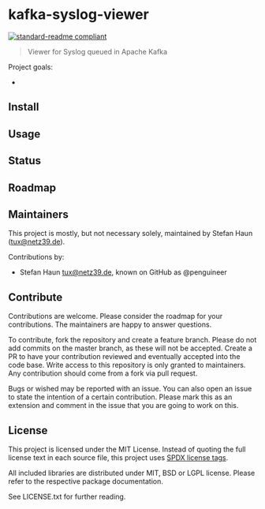# kafka-syslog-viewer

[![standard-readme compliant](https://img.shields.io/badge/readme%20style-standard-brightgreen.svg?style=flat-square)](https://github.com/RichardLitt/standard-readme)

> Viewer for Syslog queued in Apache Kafka

Project goals:

*

## Install


## Usage


## Status


## Roadmap

## Maintainers
This project is mostly, but not necessary solely, maintained by Stefan Haun (<tux@netz39.de>).

Contributions by:
* Stefan Haun <tux@netz39.de>, known on GitHub as @penguineer

## Contribute
Contributions are welcome. Please consider the roadmap for your contributions. The maintainers are happy to answer questions.

To contribute, fork the repository and create a feature branch. Please do not add commits on the master branch, as these will not be accepted. Create a PR to have your contribution reviewed and eventually accepted into the code base. Write access to this repository is only granted to maintainers. Any contribution should come from a fork via pull request.

Bugs or wished may be reported with an issue. You can also open an issue to state the intention of a certain contribution. Please mark this as an extension and comment in the issue that you are going to work on this.

## License

This project is licensed under the MIT License.
Instead of quoting the full license text in each source file, this project uses [SPDX license tags](https://spdx.org/).

All included libraries are distributed under MIT, BSD or LGPL license. Please refer to the respective package documentation.

See LICENSE.txt for further reading.
